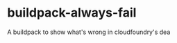 buildpack-always-fail
=====================

A buildpack to show what's wrong in cloudfoundry's dea
